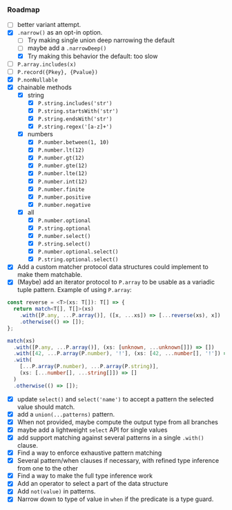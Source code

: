 ### Roadmap

- [ ] better variant attempt.
- [x] `.narrow()` as an opt-in option.
  - [ ] Try making single union deep narrowing the default
  - [ ] maybe add a `.narrowDeep()`
  - [x] Try making this behavior the default: too slow
- [ ] `P.array.includes(x)`
- [ ] `P.record({Pkey}, {Pvalue})`
- [x] `P.nonNullable`
- [x] chainable methods
  - [x] string
    - [x] `P.string.includes('str')`
    - [x] `P.string.startsWith('str')`
    - [x] `P.string.endsWith('str')`
    - [x] `P.string.regex('[a-z]+')`
  - [x] numbers
    - [x] `P.number.between(1, 10)`
    - [x] `P.number.lt(12)`
    - [x] `P.number.gt(12)`
    - [x] `P.number.gte(12)`
    - [x] `P.number.lte(12)`
    - [x] `P.number.int(12)`
    - [x] `P.number.finite`
    - [x] `P.number.positive`
    - [x] `P.number.negative`
  - [x] all
    - [x] `P.number.optional`
    - [x] `P.string.optional`
    - [x] `P.number.select()`
    - [x] `P.string.select()`
    - [x] `P.number.optional.select()`
    - [x] `P.string.optional.select()`
- [x] Add a custom matcher protocol data structures could implement to make them matchable.
- [x] (Maybe) add an iterator protocol to `P.array` to be usable as a variadic tuple pattern. Example of using `P.array`:

```ts
const reverse = <T>(xs: T[]): T[] => {
  return match<T[], T[]>(xs)
    .with([P.any, ...P.array()], ([x, ...xs]) => [...reverse(xs), x])
    .otherwise(() => []);
};

match(xs)
  .with([P.any, ...P.array()], (xs: [unknown, ...unknown[]]) => [])
  .with([42, ...P.array(P.number), '!'], (xs: [42, ...number[], '!']) => [])
  .with(
    [...P.array(P.number), ...P.array(P.string)],
    (xs: [...number[], ...string[]]) => []
  )
  .otherwise(() => []);
```

- [x] update `select()` and `select('name')` to accept a pattern the selected value should match.
- [x] add a `union(...patterns)` pattern.
- [x] When not provided, maybe compute the output type from all branches
- [x] maybe add a lightweight `select` API for single values
- [x] add support matching against several patterns in a single `.with()` clause.
- [x] Find a way to enforce exhaustive pattern matching
- [x] Several pattern/when clauses if necessary, with refined type inference from one to the other
- [x] Find a way to make the full type inference work
- [x] Add an operator to select a part of the data structure
- [x] Add `not(value)` in patterns.
- [x] Narrow down to type of value in `when` if the predicate is a type guard.
